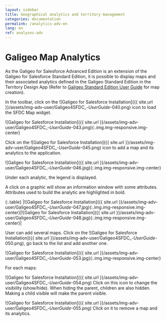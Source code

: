 ```yaml
---
layout: sidebar
title: Geographical analytics and territory management
categories: documentation
permalink: /analytics-adv-en
lang: en
ref: analyses-adv
---
```


# Galigeo Map Analytics


As the Galigeo for Salesforce Advanced Edition is an extension of the Galigeo for Salesforce Standard Edition, it is possible to display maps and their associated analytics defined in the Galigeo Standard Edition in the Territory Design App (Refer to [Galigeo Standard Edition User Guide](/create-map-en) for map creation).

In the toolbar, click on the ![Galigeo for Salesforce Installation]({{ site.url }}/assets/img-adv-user/Galigeo4SFDC_-_UserGuide_-040.png) icon to load the SFDC Map widget.

![Galigeo for Salesforce Installation]({{ site.url }}/assets/img-adv-user/Galigeo4SFDC_-_UserGuide_-043.png){:.img.img-responsive.img-center}

Click on the ![Galigeo for Salesforce Installation]({{ site.url }}/assets/img-adv-user/Galigeo4SFDC_-_UserGuide_-045.png) icon to add a map and its analytics to the application.

![Galigeo for Salesforce Installation]({{ site.url }}/assets/img-adv-user/Galigeo4SFDC_-_UserGuide_-046.jpg){:.img.img-responsive.img-center}

Under each analytic, the legend is displayed.

A click on a graphic will show an information window with some attributes. Attributes used to build the analytic are highlighted in bold.

{:.table}
|![Galigeo for Salesforce Installation]({{ site.url }}/assets/img-adv-user/Galigeo4SFDC_-_UserGuide_-047.jpg){:.img.img-responsive.img-center}|![Galigeo for Salesforce Installation]({{ site.url }}/assets/img-adv-user/Galigeo4SFDC_-_UserGuide_-048.jpg){:.img.img-responsive.img-center}|

User can add several maps. Click on the ![Galigeo for Salesforce Installation]({{ site.url }}/assets/img-adv-user/Galigeo4SFDC_-_UserGuide_-050.png), go back to the list and add another one.

![Galigeo for Salesforce Installation]({{ site.url }}/assets/img-adv-user/Galigeo4SFDC_-_UserGuide_-053.jpg){:.img.img-responsive.img-center}

For each maps:

![Galigeo for Salesforce Installation]({{ site.url }}/assets/img-adv-user/Galigeo4SFDC_-_UserGuide_-054.png) Click on this icon to change the visibility (show/hide). When hiding the parent, children are also hidden. Making a child visible will make the parent visible.

![Galigeo for Salesforce Installation]({{ site.url }}/assets/img-adv-user/Galigeo4SFDC_-_UserGuide_-055.png) Click on it to remove a map and its analytics.